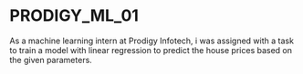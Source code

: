 # PRODIGY_ML_01
As a machine learning intern at Prodigy Infotech, i was assigned with a task to train a model with linear regression to predict the house prices based on the given parameters. 
